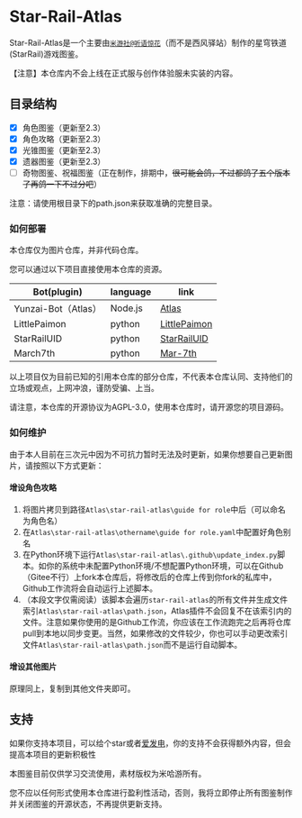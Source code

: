 # Star-Rail-Atlas
Star-Rail-Atlas是一个主要由[`米游社@听语惊花`](https://bbs.mihoyo.com/ys/accountCenter/postList?id=289918413)（而不是西风驿站）制作的星穹铁道(StarRail)游戏图鉴。

【注意】本仓库内不会上线在正式服与创作体验服未实装的内容。

## 目录结构
- [x] 角色图鉴（更新至2.3）
- [x] 角色攻略（更新至2.3）
- [x] 光锥图鉴（更新至2.3）
- [x] 遗器图鉴（更新至2.3）
- [ ] 奇物图鉴、祝福图鉴（正在制作，排期中，~~很可能会鸽，不过都鸽了五个版本了再鸽一下不过分吧~~）

注意：请使用根目录下的path.json来获取准确的完整目录。

### 如何部署

本仓库仅为图片仓库，并非代码仓库。

您可以通过以下项目直接使用本仓库的资源。

| Bot(plugin)         | language | link                                                         |
| ------------------- | -------- | ------------------------------------------------------------ |
| Yunzai-Bot（Atlas） | Node.js  | [Atlas](https://github.com/Nwflower/atlas)                   |
| LittlePaimon        | python   | [LittlePaimon](https://github.com/CMHopeSunshine/LittlePaimon) |
| StarRailUID         | python   | [StarRailUID](https://github.com/qwerdvd/StarRailUID)        |
| March7th            | python   | [Mar-7th](https://github.com/Mar-7th/March7th)               |

以上项目仅为目前已知的引用本仓库的部分仓库，不代表本仓库认同、支持他们的立场或观点，上网冲浪，谨防受骗、上当。

请注意，本仓库的开源协议为AGPL-3.0，使用本仓库时，请开源您的项目源码。

### 如何维护

由于本人目前在三次元中因为不可抗力暂时无法及时更新，如果你想要自己更新图片，请按照以下方式更新：

#### 增设角色攻略

1. 将图片拷贝到路径`Atlas\star-rail-atlas\guide for role`中后（可以命名为角色名）
2. 在`Atlas\star-rail-atlas\othername\guide for role.yaml`中配置好角色别名
3. 在Python环境下运行`Atlas\star-rail-atlas\.github\update_index.py`脚本。如你的系统中未配置Python环境/不想配置Python环境，可以在Github（Gitee不行）上fork本仓库后，将修改后的仓库上传到你fork的私库中，Github工作流将会自动运行上述脚本。
4. （本段文字仅需阅读）该脚本会遍历`star-rail-atlas`的所有文件并生成文件索引`Atlas\star-rail-atlas\path.json`，Atlas插件不会回复不在该索引内的文件。注意如果你使用的是Github工作流，你应该在工作流跑完之后再将仓库pull到本地以同步变更。当然，如果修改的文件较少，你也可以手动更改索引文件`Atlas\star-rail-atlas\path.json`而不是运行自动脚本。

#### 增设其他图片

原理同上，复制到其他文件夹即可。

## 支持

如果你支持本项目，可以给个star或者[爱发电](https://afdian.net/a/Nwflower)，你的支持不会获得额外内容，但会提高本项目的更新积极性

本图鉴目前仅供学习交流使用，素材版权为米哈游所有。

您不应以任何形式使用本仓库进行盈利性活动，否则，我将立即停止所有图鉴制作并关闭图鉴的开源状态，不再提供更新支持。